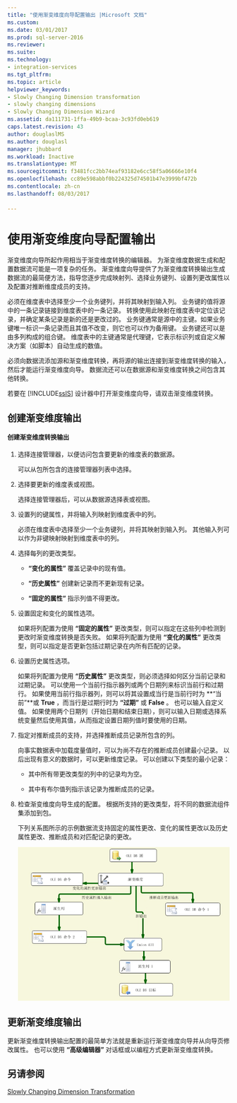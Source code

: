 ```yaml
---
title: "使用渐变维度向导配置输出 |Microsoft 文档"
ms.custom: 
ms.date: 03/01/2017
ms.prod: sql-server-2016
ms.reviewer: 
ms.suite: 
ms.technology:
- integration-services
ms.tgt_pltfrm: 
ms.topic: article
helpviewer_keywords:
- Slowly Changing Dimension transformation
- slowly changing dimensions
- Slowly Changing Dimension Wizard
ms.assetid: da111731-1ffa-49b9-bcaa-3c93fd0eb619
caps.latest.revision: 43
author: douglaslMS
ms.author: douglasl
manager: jhubbard
ms.workload: Inactive
ms.translationtype: MT
ms.sourcegitcommit: f3481fcc2bb74eaf93182e6cc58f5a06666e10f4
ms.openlocfilehash: cc89e598abbf0b224325d74501b47e3999bf472b
ms.contentlocale: zh-cn
ms.lasthandoff: 08/03/2017

---
```

# <a name="configure-outputs-using-the-slowly-changing-dimension-wizard"></a>使用渐变维度向导配置输出
  渐变维度向导所起作用相当于渐变维度转换的编辑器。 为渐变维度数据生成和配置数据流可能是一项复杂的任务。 渐变维度向导提供了为渐变维度转换输出生成数据流的最简便方法，指导您逐步完成映射列、选择业务键列、设置列更改属性以及配置对推断维度成员的支持。  
  
 必须在维度表中选择至少一个业务键列，并将其映射到输入列。 业务键的值将源中的一条记录链接到维度表中的一条记录。 转换使用此映射在维度表中定位该记录，并确定某条记录是新的还是更改过的。 业务键通常是源中的主键。如果业务键唯一标识一条记录而且其值不改变，则它也可以作为备用键。 业务键还可以是由多列构成的组合键。 维度表中的主键通常是代理键，它表示标识列或自定义解决方案（如脚本）自动生成的数值。  
  
 必须向数据流添加源和渐变维度转换，再将源的输出连接到渐变维度转换的输入，然后才能运行渐变维度向导。 数据流还可以在数据源和渐变维度转换之间包含其他转换。  
  
 若要在 [!INCLUDE[ssIS](../../../includes/ssis-md.md)] 设计器中打开渐变维度向导，请双击渐变维度转换。  
  
## <a name="creating-slowly-changing-dimension-outputs"></a>创建渐变维度输出  
  
#### <a name="to-create-slowly-changing-dimension-transformation-outputs"></a>创建渐变维度转换输出  
  
1.  选择连接管理器，以便访问包含要更新的维度表的数据源。  
  
     可以从包所包含的连接管理器列表中选择。  
  
2.  选择要更新的维度表或视图。  
  
     选择连接管理器后，可以从数据源选择表或视图。  
  
3.  设置列的键属性，并将输入列映射到维度表中的列。  
  
     必须在维度表中选择至少一个业务键列，并将其映射到输入列。 其他输入列可以作为非键映射映射到维度表中的列。  
  
4.  选择每列的更改类型。  
  
    -   **“变化的属性”** 覆盖记录中的现有值。  
  
    -   **“历史属性”** 创建新记录而不更新现有记录。  
  
    -   **“固定的属性”** 指示列值不得更改。  
  
5.  设置固定和变化的属性选项。  
  
     如果将列配置为使用 **“固定的属性”** 更改类型，则可以指定在这些列中检测到更改时渐变维度转换是否失败。 如果将列配置为使用 **“变化的属性”** 更改类型，则可以指定是否更新包括过期记录在内所有匹配的记录。  
  
6.  设置历史属性选项。  
  
     如果将列配置为使用 **“历史属性”** 更改类型，则必须选择如何区分当前记录和过期记录。 可以使用一个当前行指示器列或两个日期列来标识当前行和过期行。 如果使用当前行指示器列，则可以将其设置成当行是当前行时为 **“当前”**或 **True** ，而当行是过期行时为 **“过期”** 或 **False** 。 也可以输入自定义值。 如果使用两个日期列（开始日期和结束日期），则可以输入日期或选择系统变量然后使用其值，从而指定设置日期列值时要使用的日期。  
  
7.  指定对推断成员的支持，并选择推断成员记录所包含的列。  
  
     向事实数据表中加载度量值时，可以为尚不存在的推断成员创建最小记录。 以后出现有意义的数据时，可以更新维度记录。 可以创建以下类型的最小记录：  
  
    -   其中所有带更改类型的列中的记录均为空。  
  
    -   其中有布尔值列指示该记录为推断成员的记录。  
  
8.  检查渐变维度向导生成的配置。 根据所支持的更改类型，将不同的数据流组件集添加到包。  
  
     下列关系图所示的示例数据流支持固定的属性更改、变化的属性更改以及历史属性更改、推断成员和对匹配记录的更改。  
  
     ![渐变维度向导中的数据流](../../../integration-services/data-flow/transformations/media/dimensionwizard.gif "渐变维度向导从数据流")  
  
## <a name="updating-slowly-changing-dimension-outputs"></a>更新渐变维度输出  
 更新渐变维度转换输出配置的最简单方法就是重新运行渐变维度向导并从向导页修改属性。 也可以使用 **“高级编辑器”** 对话框或以编程方式更新渐变维度转换。  
  
## <a name="see-also"></a>另请参阅  
 [Slowly Changing Dimension Transformation](../../../integration-services/data-flow/transformations/slowly-changing-dimension-transformation.md)  
  
  


